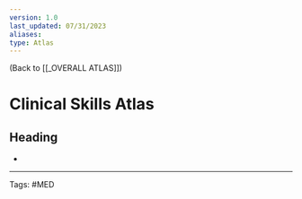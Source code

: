 ```yaml
---
version: 1.0
last_updated: 07/31/2023
aliases: 
type: Atlas
---
```


(Back to [[_OVERALL ATLAS]])

# Clinical Skills Atlas

## Heading
- 

---
Tags: #MED